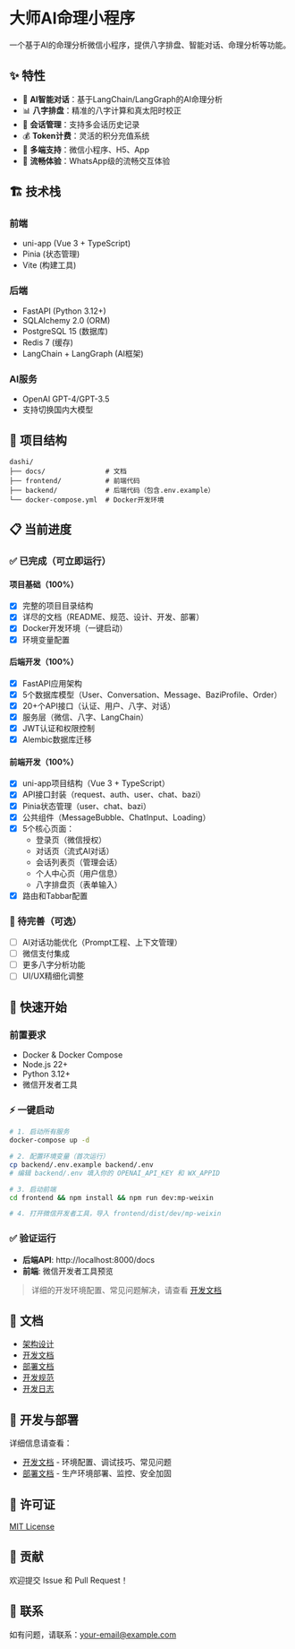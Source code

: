 # 大师AI命理小程序

一个基于AI的命理分析微信小程序，提供八字排盘、智能对话、命理分析等功能。

## ✨ 特性

- 🤖 **AI智能对话**：基于LangChain/LangGraph的AI命理分析
- 📊 **八字排盘**：精准的八字计算和真太阳时校正
- 💬 **会话管理**：支持多会话历史记录
- 💰 **Token计费**：灵活的积分充值系统
- 📱 **多端支持**：微信小程序、H5、App
- 🎨 **流畅体验**：WhatsApp级的流畅交互体验

## 🏗️ 技术栈

### 前端
- uni-app (Vue 3 + TypeScript)
- Pinia (状态管理)
- Vite (构建工具)

### 后端
- FastAPI (Python 3.12+)
- SQLAlchemy 2.0 (ORM)
- PostgreSQL 15 (数据库)
- Redis 7 (缓存)
- LangChain + LangGraph (AI框架)

### AI服务
- OpenAI GPT-4/GPT-3.5
- 支持切换国内大模型

## 📁 项目结构

```
dashi/
├── docs/               # 文档
├── frontend/           # 前端代码
├── backend/            # 后端代码（包含.env.example）
└── docker-compose.yml  # Docker开发环境
```

## 📋 当前进度

### ✅ 已完成（可立即运行）

#### 项目基础（100%）
- [x] 完整的项目目录结构
- [x] 详尽的文档（README、规范、设计、开发、部署）
- [x] Docker开发环境（一键启动）
- [x] 环境变量配置

#### 后端开发（100%）
- [x] FastAPI应用架构
- [x] 5个数据库模型（User、Conversation、Message、BaziProfile、Order）
- [x] 20+个API接口（认证、用户、八字、对话）
- [x] 服务层（微信、八字、LangChain）
- [x] JWT认证和权限控制
- [x] Alembic数据库迁移

#### 前端开发（100%）
- [x] uni-app项目结构（Vue 3 + TypeScript）
- [x] API接口封装（request、auth、user、chat、bazi）
- [x] Pinia状态管理（user、chat、bazi）
- [x] 公共组件（MessageBubble、ChatInput、Loading）
- [x] 5个核心页面：
  - 登录页（微信授权）
  - 对话页（流式AI对话）
  - 会话列表页（管理会话）
  - 个人中心页（用户信息）
  - 八字排盘页（表单输入）
- [x] 路由和Tabbar配置

### 🚧 待完善（可选）

- [ ] AI对话功能优化（Prompt工程、上下文管理）
- [ ] 微信支付集成
- [ ] 更多八字分析功能
- [ ] UI/UX精细化调整

## 🚀 快速开始

### 前置要求
- Docker & Docker Compose
- Node.js 22+
- Python 3.12+
- 微信开发者工具

### ⚡ 一键启动

```bash
# 1. 启动所有服务
docker-compose up -d

# 2. 配置环境变量（首次运行）
cp backend/.env.example backend/.env
# 编辑 backend/.env 填入你的 OPENAI_API_KEY 和 WX_APPID

# 3. 启动前端
cd frontend && npm install && npm run dev:mp-weixin

# 4. 打开微信开发者工具，导入 frontend/dist/dev/mp-weixin
```

### ✅ 验证运行
- **后端API**: http://localhost:8000/docs
- **前端**: 微信开发者工具预览

> 详细的开发环境配置、常见问题解决，请查看 [开发文档](docs/development.md)

## 📖 文档

- [架构设计](docs/design.md)
- [开发文档](docs/development.md)
- [部署文档](docs/deploy.md)
- [开发规范](.cursor/rules/)
- [开发日志](CHANGELOG.md)

## 🔧 开发与部署

详细信息请查看：
- [开发文档](docs/development.md) - 环境配置、调试技巧、常见问题
- [部署文档](docs/deploy.md) - 生产环境部署、监控、安全加固

## 📝 许可证

[MIT License](LICENSE)

## 👥 贡献

欢迎提交 Issue 和 Pull Request！

## 📧 联系

如有问题，请联系：your-email@example.com

